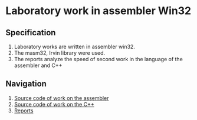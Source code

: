 # Laboratory work in assembler Win32

## Specification

1. Laboratory works are written in assembler win32.
2. The masm32, Irvin library were used. 
3. The reports analyze the speed of second work in the language of the assembler and C++

## Navigation

1. [Source code of work on the assembler](src)
2. [Source code of work on the C++](src_cpp)
3. [Reports](reports)
